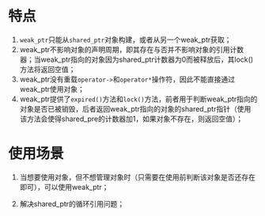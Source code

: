 # 特点

1. `weak_ptr`只能从`shared_ptr`对象构建，或者从另一个weak_ptr获取；
2. weak_ptr不影响对象的声明周期，即其存在与否并不影响对象的引用计数器；当weak_ptr指向的对象因为shared_ptr计数器为0而被释放后，其lock()方法将返回空值；
3. weak_ptr没有重载`operator->`和`operator*`操作符，因此不能直接通过weak_ptr使用对象；
4. weak_ptr提供了`expired()`方法和`lock()`方法，前者用于判断weak_ptr指向的对象是否已被销毁，后者返回weak_ptr指向的对象的shared_ptr指针（使用该方法会使得shared_pre的计数器加1，如果对象不存在，则返回空值）；

# 使用场景

1. 当想要使用对象，但不想管理对象时（只需要在使用前判断该对象是否还存在即可），可以使用weak_ptr；

2. 解决shared_ptr的循环引用问题；
